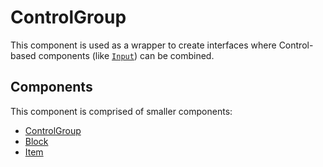 # ControlGroup

This component is used as a wrapper to create interfaces where Control-based components (like [`Input`](../../Input/)) can be combined.

## Components

This component is comprised of smaller components:

* [ControlGroup](./docs/ControlGroup.md)
* [Block](./docs/Block.md)
* [Item](./docs/Item.md)
